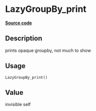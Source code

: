 
# LazyGroupBy_print

[**Source code**](https://github.com/pola-rs/r-polars/tree/main/R/lazyframe__group_by.R#L84)

## Description

prints opaque groupby, not much to show

## Usage

<pre><code class='language-R'>LazyGroupBy_print()
</code></pre>

## Value

invisible self
